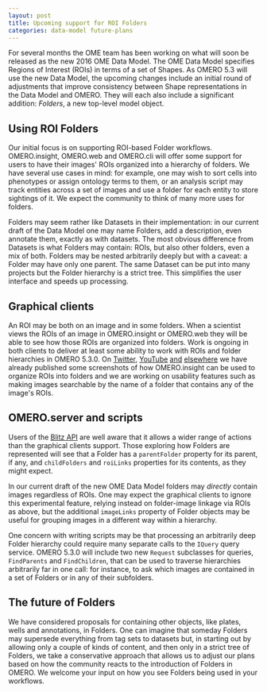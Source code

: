 ```yaml
---
layout: post
title: Upcoming support for ROI Folders
categories: data-model future-plans
---
```


For several months the OME team has been working on what will soon be
released as the new 2016 OME Data Model. The OME Data Model specifies
Regions of Interest (ROIs) in terms of a set of Shapes. As OMERO 5.3
will use the new Data Model, the upcoming changes include an initial
round of adjustments that improve consistency between Shape
representations in the Data Model and OMERO. They will each also include
a significant addition: *Folders*, a new top-level model object.

## Using ROI Folders

Our initial focus is on supporting ROI-based Folder workflows.
OMERO.insight, OMERO.web and OMERO.cli will offer some support for users
to have their images' ROIs organized into a hierarchy of folders. We
have several use cases in mind: for example, one may wish to sort cells
into phenotypes or assign ontology terms to them, or an analysis script
may track entities across a set of images and use a folder for each
entity to store sightings of it. We expect the community to think of
many more uses for folders.

Folders may seem rather like Datasets in their implementation: in our
current draft of the Data Model one may name Folders, add a description,
even annotate them, exactly as with datasets. The most obvious
difference from Datasets is what Folders may contain: ROIs, but also
other folders, even a mix of both. Folders may be nested arbitrarily
deeply but with a caveat: a Folder may have only one parent. The same
Dataset can be put into many projects but the Folder hierarchy is a
strict tree. This simplifies the user interface and speeds up
processing.

## Graphical clients

An ROI may be both on an image and in some folders. When a scientist
views the ROIs of an image in OMERO.insight or OMERO.web they will be
able to see how those ROIs are organized into folders. Work is ongoing
in both clients to deliver at least some ability to work with ROIs and
folder hierarchies in OMERO 5.3.0. On
[Twitter](https://twitter.com/openmicroscopy/status/710155229682126848),
[YouTube](https://www.youtube.com/watch?v=rkwQ8lzpAFs)
[and](https://github.com/openmicroscopy/design/issues/14)
[elsewhere](https://github.com/openmicroscopy/design/issues/15) we have
already published some screenshots of how OMERO.insight can be used to
organize ROIs into folders and we are working on usability features such
as making images searchable by the name of a folder that contains any of
the image's ROIs.

## OMERO.server and scripts

Users of the [Blitz
API](http://www.openmicroscopy.org/site/support/omero5.2/developers/Modules/Api.html)
are well aware that it allows a wider range of actions than the
graphical clients support. Those exploring how Folders are represented
will see that a Folder has a `parentFolder` property for its parent, if
any, and `childFolders` and `roiLinks` properties for its contents, as
they might expect.

In our current draft of the new OME Data Model folders may *directly*
contain images regardless of ROIs. One may expect the graphical clients
to ignore this experimental feature, relying instead on folder-image
linkage via ROIs as above, but the additional `imageLinks` property of
Folder objects may be useful for grouping images in a different way
within a hierarchy.

One concern with writing scripts may be that processing an arbitrarily
deep Folder hierarchy could require many separate calls to the `IQuery`
query service. OMERO 5.3.0 will include two new `Request` subclasses for
queries, `FindParents` and `FindChildren`, that can be used to traverse
hierarchies arbitrarily far in one call: for instance, to ask which
images are contained in a set of Folders or in any of their subfolders.

## The future of Folders

We have considered proposals for containing other objects, like plates,
wells and annotations, in Folders. One can imagine that someday Folders
may supersede everything from tag sets to datasets but, in starting out
by allowing only a couple of kinds of content, and then only in a strict
tree of Folders, we take a conservative approach that allows us to
adjust our plans based on how the community reacts to the introduction
of Folders in OMERO. We welcome your input on how you see Folders being
used in your workflows.
